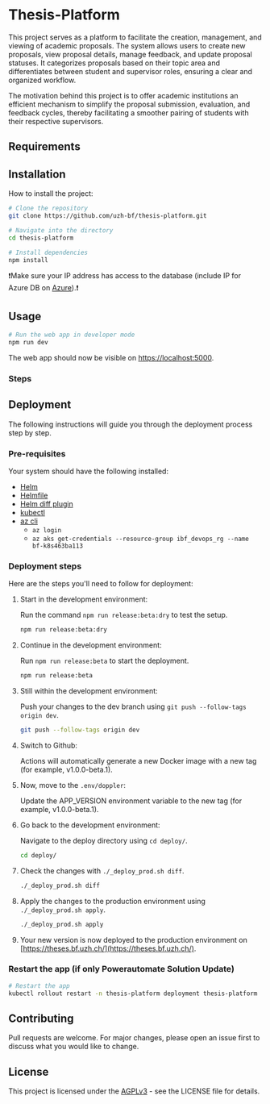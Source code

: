 # Thesis-Platform

This project serves as a platform to facilitate the creation, management, and viewing of academic proposals. The system allows users to create new proposals, view proposal details, manage feedback, and update proposal statuses. It categorizes proposals based on their topic area and differentiates between student and supervisor roles, ensuring a clear and organized workflow.

The motivation behind this project is to offer academic institutions an efficient mechanism to simplify the proposal submission, evaluation, and feedback cycles, thereby facilitating a smoother pairing of students with their respective supervisors.

## Requirements

## Installation

How to install the project:

```bash
# Clone the repository
git clone https://github.com/uzh-bf/thesis-platform.git

# Navigate into the directory
cd thesis-platform

# Install dependencies
npm install
```

❗️Make sure your IP address has access to the database (include IP for Azure DB on [Azure](https://portal.azure.com)).❗️

## Usage

```bash
# Run the web app in developer mode
npm run dev
```

The web app should now be visible on <https://localhost:5000>.

### Steps

## Deployment

The following instructions will guide you through the deployment process step by step.

### Pre-requisites

Your system should have the following installed:

- [Helm](https://helm.sh/)
- [Helmfile](https://helmfile.readthedocs.io/en/latest/)
- [Helm diff plugin](https://github.com/databus23/helm-diff)
- [kubectl](https://kubernetes.io/docs/tasks/tools/)
- [az cli](https://docs.microsoft.com/en-us/cli/azure/install-azure-cli)
  - `az login`
  - `az aks get-credentials --resource-group ibf_devops_rg --name bf-k8s463ba113`

### Deployment steps

Here are the steps you'll need to follow for deployment:

1. Start in the development environment:

   Run the command `npm run release:beta:dry` to test the setup.

   ```bash
   npm run release:beta:dry
   ```

2. Continue in the development environment:

   Run `npm run release:beta` to start the deployment.

   ```bash
   npm run release:beta
   ```

3. Still within the development environment:

   Push your changes to the dev branch using `git push --follow-tags origin dev`.

   ```bash
   git push --follow-tags origin dev
   ```

4. Switch to Github:

   Actions will automatically generate a new Docker image with a new tag (for example, v1.0.0-beta.1).

5. Now, move to the `.env/doppler`:

   Update the APP_VERSION environment variable to the new tag (for example, v1.0.0-beta.1).

6. Go back to the development environment:

   Navigate to the deploy directory using `cd deploy/`.

   ```bash
   cd deploy/
   ```

7. Check the changes with `./_deploy_prod.sh diff`.

   ```bash
   ./_deploy_prod.sh diff
   ```

8. Apply the changes to the production environment using `./_deploy_prod.sh apply`.

   ```bash
   ./_deploy_prod.sh apply
   ```

9. Your new version is now deployed to the production environment on [https://theses.bf.uzh.ch/](https://theses.bf.uzh.ch/).

### Restart the app (if only Powerautomate Solution Update)

```bash
# Restart the app
kubectl rollout restart -n thesis-platform deployment thesis-platform
```

## Contributing

Pull requests are welcome. For major changes, please open an issue first to discuss what you would like to change.

## License

This project is licensed under the [AGPLv3](https://www.gnu.org/licenses/agpl-3.0.de.html) - see the LICENSE file for details.
